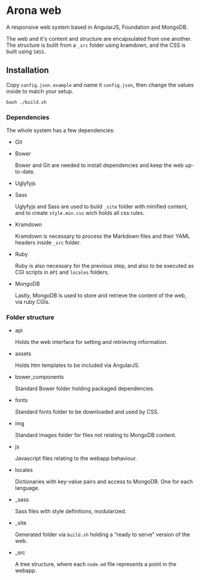 Arona web
=========

A responsive web system based in AngularJS, Foundation and MongoDB.

The web and it's content and structure are encapsulated from one another.
The structure is bulilt from a `_src` folder using kramdown, and the CSS is built using `SASS`.

Installation
------------

Copy `config.json.example` and name it `config.json`, then change the values inside to match your setup.

```shell
bash ./build.sh
```

### Dependencies

The whole system has a few dependencies:

- Git
- Bower

   Bower and Git are needed to install dependencies and keep the web up-to-date.

- Uglyfyjs
- Sass

   Uglyfyjs and Sass are used to build `_site` folder with minified content, and to create `style.min.css` wich holds all css rules.

- Kramdown

   Kramdown is necessary to process the Markdown files and their YAML headers inside `_src` folder.

- Ruby

   Ruby is also necessary for the previous step, and also to be executed as CGI scripts in `API` and `locales` folders.

- MongoDB

   Lastly, MongoDB is used to store and retrieve the content of the web, via ruby CGIs.

### Folder structure

- api

   Holds the web interface for setting and retrieving information.

- assets

   Holds htm templates to be included via AngularJS.

- bower_components

   Standard Bower folder holding packaged dependencies.

- fonts

   Standard fonts folder to be downloaded and used by CSS.

- img

   Standard images folder for files not relating to MongoDB content.

- js

   Javascript files relating to the webapp behaviour.

- locales

   Dictionaries with key-value pairs and access to MongoDB. One for each language.

- _sass

   Sass files with style definitions, modularized.

- _site

   Generated folder via `build.sh` holding a “ready to serve” version of the web.

- _src

   A tree structure, where each `node.md` file represents a point in the webapp.

